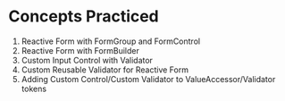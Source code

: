 # Concepts Practiced
1) Reactive Form with FormGroup and FormControl
2) Reactive Form with FormBuilder
3) Custom Input Control with Validator
4) Custom Reusable Validator for Reactive Form
5) Adding Custom Control/Custom Validator to ValueAccessor/Validator tokens
